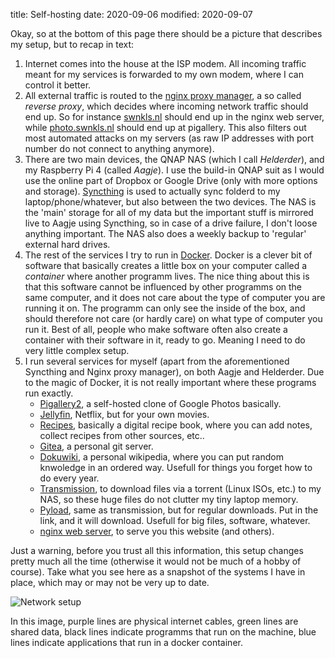 title: Self-hosting
date: 2020-09-06
modified: 2020-09-07

Okay, so at the bottom of this page there should be a picture that describes my setup, but to recap in text:
1. Internet comes into the house at the ISP modem. All incoming traffic meant for my services is forwarded to my own modem, where I can control
it better.
2. All external traffic is routed to the [nginx proxy manager](https://nginxproxymanager.com/), a so called *reverse proxy*, which decides where 
incoming network traffic should end up. So for instance [swnkls.nl](https://swnkls.nl) should end up in the nginx web server, while
[photo.swnkls.nl](https://photo.swnkls.nl/) should end up at pigallery. This also filters out most automated
attacks on my servers (as raw IP addresses with port number do not connect to anything anymore).
3. There are two main devices, the QNAP NAS (which I call *Helderder*), and my Raspberry Pi 4 (called *Aagje*). I use the build-in QNAP
suit as I would use the online part of Dropbox or Google Drive (only with more options and storage). [Syncthing](https://syncthing.net/) 
is used to actually sync folderd to my laptop/phone/whatever, but also between the two devices. The NAS is the 'main' storage for all of my data
but the important stuff is mirrored live to Aagje using Syncthing, so in case of a drive failure, I don't loose anything important. The NAS also does a weekly backup to
'regular' external hard drives.
4. The rest of the services I try to run in [Docker](https://www.docker.com/). Docker is a clever bit of software that basically creates a little
box on your computer called a *container* where another programm lives. The nice thing about this is that this software cannot be influenced
by other programms on the same computer, and it does not care about the type of computer you are running it on. The programm can
only see the inside of the box, and should therefore not care (or hardly care) on what type of computer you run it. Best of all, people who
make software often also create a container with their software in it, ready to go. Meaning I need to do very little complex setup.
5. I run several services for myself (apart from the aforementioned Syncthing and Nginx proxy manager), on both Aagje and Helderder. Due
to the magic of Docker, it is not really important where these programs run exactly.
    * [Pigallery2](https://bpatrik.github.io/pigallery2/), a self-hosted clone of Google Photos basically.
    * [Jellyfin](https://jellyfin.org/), Netflix, but for your own movies.
    * [Recipes](https://github.com/vabene1111/recipes), basically a digital recipe book, where you can add notes, collect recipes from other sources,
    etc..
    * [Gitea](https://gitea.io/en-us/), a personal git server.
    * [Dokuwiki](https://www.dokuwiki.org/dokuwiki), a personal wikipedia, where you can put random knwoledge in an ordered way. Usefull for things you
    forget how to do every year.
    * [Transmission](https://transmissionbt.com/), to download files via a torrent (Linux ISOs, etc.) to my NAS, so these huge files do not clutter my tiny laptop
    memory.
    * [Pyload](https://pyload.net), same as transmission, but for regular downloads. Put in the link, and it will download. Usefull for big files, software, whatever.
    * [nginx web server](https://www.nginx.com/), to serve you this website (and others).
  
Just a warning, before you trust all this information, this setup changes pretty much all the time (otherwise it would not be much of a hobby of course). Take what you
see here as a snapshot of the systems I have in place, which may or may not be very up to date.


![Network setup]({static}/images/network-setup.png "Network setup")


In this image, purple lines are physical internet cables, green lines are shared data, black lines indicate programms that run on the machine, blue lines indicate applications
that run in a docker container.
